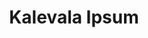 ---
title: 'Kalevala Ipsum'
summary: 'An Ipsum-style text generator that uses Kalevala.'
displayOrder: 2
eleventyNavigation:
  key: Kalevala Ipsum
  parent: Work
translationKey: "kIpsum"
year: '2020'
---